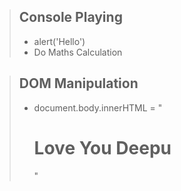 > ## Console Playing
> - alert('Hello')
> - Do Maths Calculation

> ## DOM Manipulation
> - document.body.innerHTML = "<h1>Love You Deepu</h1>"